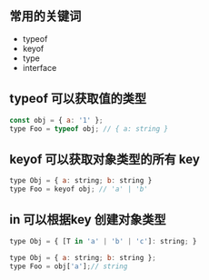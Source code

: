 ## 常用的关键词
- typeof
- keyof
- type
- interface

## typeof 可以获取值的类型
```js
const obj = { a: '1' };
type Foo = typeof obj; // { a: string }
```
## keyof 可以获取对象类型的所有 key
```js
type Obj = { a: string; b: string }
type Foo = keyof obj; // 'a' | 'b'
```
## in 可以根据key 创建对象类型
```js
type Obj = { [T in 'a' | 'b' | 'c']: string; }
```
```js
type Obj = { a: string; b: string };
type Foo = obj['a'];// string
```
## 